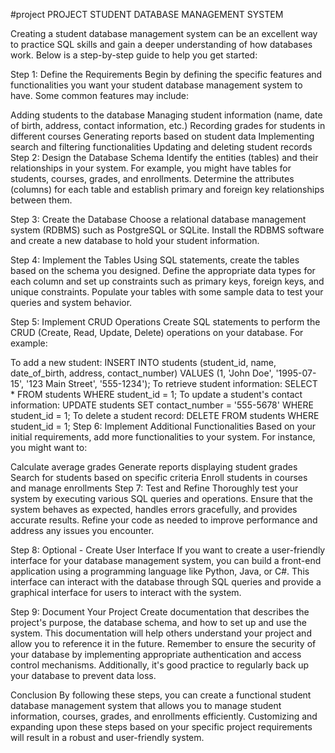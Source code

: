 #project
PROJECT STUDENT DATABASE MANAGEMENT SYSTEM

Creating a student database management system can be an excellent way to practice SQL skills and gain a deeper understanding of how databases work. Below is a step-by-step guide to help you get started:

Step 1: Define the Requirements
Begin by defining the specific features and functionalities you want your student database management system to have. Some common features may include:

Adding students to the database
Managing student information (name, date of birth, address, contact information, etc.)
Recording grades for students in different courses
Generating reports based on student data
Implementing search and filtering functionalities
Updating and deleting student records
Step 2: Design the Database Schema
Identify the entities (tables) and their relationships in your system. For example, you might have tables for students, courses, grades, and enrollments. Determine the attributes (columns) for each table and establish primary and foreign key relationships between them.

Step 3: Create the Database
Choose a relational database management system (RDBMS) such as PostgreSQL or SQLite. Install the RDBMS software and create a new database to hold your student information.

Step 4: Implement the Tables
Using SQL statements, create the tables based on the schema you designed. Define the appropriate data types for each column and set up constraints such as primary keys, foreign keys, and unique constraints. Populate your tables with some sample data to test your queries and system behavior.

Step 5: Implement CRUD Operations
Create SQL statements to perform the CRUD (Create, Read, Update, Delete) operations on your database. For example:

To add a new student: INSERT INTO students (student_id, name, date_of_birth, address, contact_number) VALUES (1, 'John Doe', '1995-07-15', '123 Main Street', '555-1234');
To retrieve student information: SELECT * FROM students WHERE student_id = 1;
To update a student's contact information: UPDATE students SET contact_number = '555-5678' WHERE student_id = 1;
To delete a student record: DELETE FROM students WHERE student_id = 1;
Step 6: Implement Additional Functionalities
Based on your initial requirements, add more functionalities to your system. For instance, you might want to:

Calculate average grades
Generate reports displaying student grades
Search for students based on specific criteria
Enroll students in courses and manage enrollments
Step 7: Test and Refine
Thoroughly test your system by executing various SQL queries and operations. Ensure that the system behaves as expected, handles errors gracefully, and provides accurate results. Refine your code as needed to improve performance and address any issues you encounter.

Step 8: Optional - Create User Interface
If you want to create a user-friendly interface for your database management system, you can build a front-end application using a programming language like Python, Java, or C#. This interface can interact with the database through SQL queries and provide a graphical interface for users to interact with the system.

Step 9: Document Your Project
Create documentation that describes the project's purpose, the database schema, and how to set up and use the system. This documentation will help others understand your project and allow you to reference it in the future. Remember to ensure the security of your database by implementing appropriate authentication and access control mechanisms. Additionally, it's good practice to regularly back up your database to prevent data loss.

Conclusion
By following these steps, you can create a functional student database management system that allows you to manage student information, courses, grades, and enrollments efficiently. Customizing and expanding upon these steps based on your specific project requirements will result in a robust and user-friendly system.
